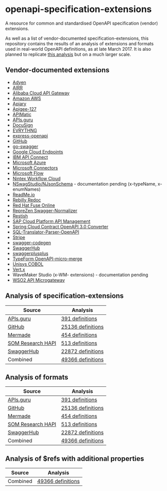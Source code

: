 # openapi-specification-extensions
A resource for common and standardised OpenAPI specification (vendor) extensions.

As well as a list of vendor-documented specification-extensions, this repository contains the results of an analysis of extensions and formats used in real-world OpenAPI definitions, as at late March 2017. It is also planned to replicate [this analysis](http://www.apiful.io/intro/2016/05/09/analyzing-api-specifications.html) but on a much larger scale.

## Vendor-documented extensions

* [Adyen](https://github.com/Adyen/adyen-openapi#vendor-extensions)
* [AIRR](http://docs.airr-community.org/en/latest/datarep/overview.html#airr-extension-properties)
* [Alibaba Cloud API Gateway](https://www.alibabacloud.com/help/doc-detail/88956.htm)
* [Amazon AWS](http://docs.aws.amazon.com/apigateway/latest/developerguide/api-gateway-swagger-extensions.html)
* [Apiary](https://help.apiary.io/api_101/swagger-extensions/)
* [Apigee-127](https://github.com/apigee-127/a127-documentation/wiki/Swagger-specification-file#user-content-apigee-127-swagger-specification-reference)
* [APIMatic](https://docs.apimatic.io/advanced/swagger-server-configuration-extensions/)
* [APIs.guru](https://github.com/APIs-guru/openapi-directory/wiki/specification-extensions)
* [DocuSign](https://github.com/docusign/eSign-OpenAPI-Specification/blob/master/DocuSign-Extensions.md)
* [EVRYTHNG](https://developers.evrythng.com/docs/openapi-description#section-extensions)
* [express-openapi](https://github.com/kogosoftwarellc/open-api/tree/master/packages/express-openapi#vendor-extensions)
* [GitHub](https://github.com/github/rest-api-description/blob/main/extensions.md)
* [go-swagger](https://goswagger.io/use/models/schemas.html#custom-extensions)
* [Google Cloud Endpoints](https://cloud.google.com/endpoints/docs/openapi/openapi-extensions)
* [IBM API Connect](https://www.ibm.com/support/knowledgecenter/SSMNED_5.0.0/com.ibm.apic.toolkit.doc/rapim_cli_swagger_extensions.html)
* [Microsoft Azure](https://github.com/Azure/autorest/tree/master/docs/extensions)
* [Microsoft Connectors](https://docs.microsoft.com/en-us/connectors/custom-connectors/openapi-extensions)
* [Microsoft Flow](https://flow.microsoft.com/en-us/documentation/customapi-how-to-swagger/)
* [Nintex Workflow Cloud](https://help.nintex.com/en-US/xtensions/04_Reference/REF_OpenAPISwipeFile.htm#OpenAPI_Specification_Extensions)
* [NSwagStudio/NJsonSchema](https://github.com/rsuter/NJsonSchema/wiki/Enums) - documentation pending (x-typeName, x-enumNames)
* [ReadMe.io](https://readme.readme.io/v2.0/docs/swagger-extensions)
* [Rebilly Redoc](https://github.com/Rebilly/ReDoc/blob/master/docs/redoc-vendor-extensions.md)
* [Red Hat Fuse Online](https://access.redhat.com/documentation/en-us/red_hat_fuse/7.5/html/integrating_applications_with_fuse_online/customizing_ug#providing-client-credentials_dev-client-connector)
* [RepreZen Swagger-Normalizer](http://docs.reprezen.com/swagger_normalizer/)
* [Restish](https://rest.sh/#/openapi?id=openapi-extensions)
* [SAP Cloud Platform API Management](https://help.sap.com/viewer/e63fe47de8f84a68b618ed689af9a28b/Cloud/en-US/fcffa2bdd5f9402380e099fbec6e845a.html)
* [Spring Cloud Contract OpenAPI 3.0 Converter](https://github.com/springframeworkguru/spring-cloud-contract-oa3#defining-contracts-in-openapi)
* [SQL-Translator-Parser-OpenAPI](https://metacpan.org/pod/SQL::Translator::Parser::OpenAPI#OPENAPI-SPEC-EXTENSIONS)
* [Stripe](https://github.com/stripe/openapi#vendor-extensions)
* [swagger-codegen](https://github.com/swagger-api/swagger-codegen/wiki/Vendor-Extensions)
* [SwaggerHub](https://app.swaggerhub.com/help/apis/vendor-extensions)
* [swaggerplusplus](https://github.com/mermade/swaggerplusplus)
* [TypeForm OpenAPI-micro-merge](https://github.com/Typeform/openapi-micro-merge#extensions)
* [Unisys COBOL](https://public.support.unisys.com/ePortalIC-10.0/index.jsp?topic=%2F82073594_clearpath_eportal_developerhelp%2Fhtml%2Fsection-000064331.htm)
* [Vert.x](https://vertx.io/docs/vertx-web-api-service/java/#_using_the_extension_code_x_vertx_event_bus_code)
* WaveMaker Studio (x-WM- extensions) - documentation pending
* [WSO2 API Microgateway](https://docs.wso2.com/display/MG300/Supported+OpenAPI+Extensions)

## Analysis of specification-extensions

Source|Analysis
|---|---|
[APIs.guru](https://github.com/apis-guru/openapi-directory)|[391 definitions](extensions/apis-guru.tsv)
[GitHub](https://github.com/)|[25136 definitions](extensions/github.tsv)
[Mermade](https://github.com/mermade/openapi-definitions)|[454 definitions](extensions/mermade.tsv)
[SOM Research HAPI](https://github.com/som-research/hapi)|[513 definitions](extensions/hapi.tsv)
[SwaggerHub](http://swaggerhub.com)|[22872 definitions](extensions/swaggerhub.tsv)
Combined|[49366 definitions](extensions/combined.tsv)

## Analysis of formats

Source|Analysis
|---|---|
[APIs.guru](https://github.com/apis-guru/openapi-directory)|[391 definitions](formats/apis-guru.tsv)
[GitHub](https://github.com/)|[25136 definitions](formats/github.tsv)
[Mermade](https://github.com/mermade/openapi-definitions)|[454 definitions](formats/mermade.tsv)
[SOM Research HAPI](https://github.com/som-research/hapi)|[513 definitions](formats/hapi.tsv)
[SwaggerHub](http://swaggerhub.com)|[22872 definitions](formats/swaggerhub.tsv)
Combined|[49366 definitions](formats/combined.tsv)

## Analysis of $refs with additional properties

Source|Analysis
|---|---|
Combined|[49366 definitions](refs/combined.csv)
